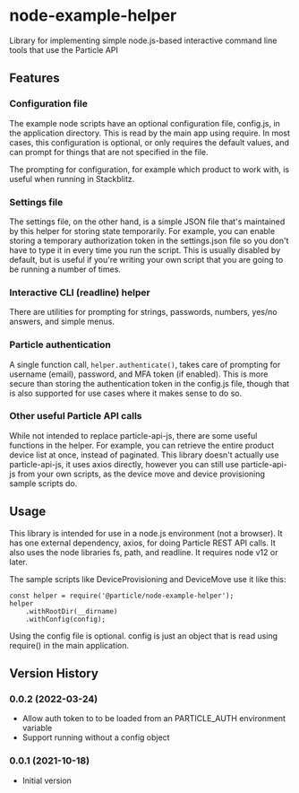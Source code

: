 # node-example-helper

Library for implementing simple node.js-based interactive command line tools that use the Particle API

## Features

### Configuration file

The example node scripts have an optional configuration file, config.js, in the application directory. This is read by the main app using require. In most cases, this configuration is optional, or only requires the default values, and can prompt for things that are not specified in the file.

The prompting for configuration, for example which product to work with, is useful when running in Stackblitz.

### Settings file

The settings file, on the other hand, is a simple JSON file that's maintained by this helper for storing state temporarily. For example, you can enable storing a temporary authorization token in the settings.json file so you don't have to type it in every time you run the script. This is usually disabled by default, but is useful if you're writing your own script that you are going to be running a number of times.

### Interactive CLI (readline) helper

There are utilities for prompting for strings, passwords, numbers, yes/no answers, and simple menus.

### Particle authentication

A single function call, `helper.authenticate()`, takes care of prompting for username (email), password, and MFA token (if enabled). This is more secure than storing the authentication token in the config.js file, though that is also supported for use cases where it makes sense to do so.

### Other useful Particle API calls

While not intended to replace particle-api-js, there are some useful functions in the helper. For example, you can retrieve the entire product device list at once, instead of paginated. This library doesn't actually use particle-api-js, it uses axios directly, however you can still use particle-api-js from your own scripts, as the device move and device provisioning sample scripts do.

## Usage 

This library is intended for use in a node.js environment (not a browser). It has one external dependency, axios, for doing Particle REST API calls. It also uses the node libraries fs, path, and readline. It requires node v12 or later.

The sample scripts like DeviceProvisioning and DeviceMove use it like this:

```
const helper = require('@particle/node-example-helper');
helper
    .withRootDir(__dirname)
    .withConfig(config);
```

Using the config file is optional. config is just an object that is read using require() in the main application.



## Version History

### 0.0.2 (2022-03-24)

- Allow auth token to to be loaded from an PARTICLE_AUTH environment variable
- Support running without a config object

### 0.0.1 (2021-10-18)

- Initial version

